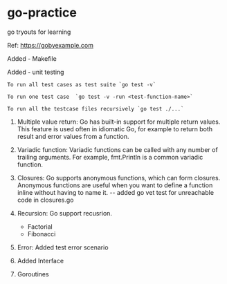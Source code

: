 # go-practice

go tryouts for learning

Ref: https://gobyexample.com

Added - Makefile

Added - unit testing

    To run all test cases as test suite `go test -v`

    To run one test case  `go test -v -run <test-function-name>`

    To run all the testcase files recursively `go test ./...`

1. Multiple value return:
   Go has built-in support for multiple return values. This feature is used often in idiomatic Go, for example to return both result and error values from a function.

2. Variadic function:
   Variadic functions can be called with any number of trailing arguments. For example, fmt.Println is a common variadic function.

3. Closures: Go supports anonymous functions, which can form closures. Anonymous functions are useful when you want to define a function inline without having to name it.
   -- added go vet test for unreachable code in closures.go

4. Recursion: Go support recusrion.

   - Factorial
   - Fibonacci

5. Error: Added test error scenario

6. Added Interface

7. Goroutines
